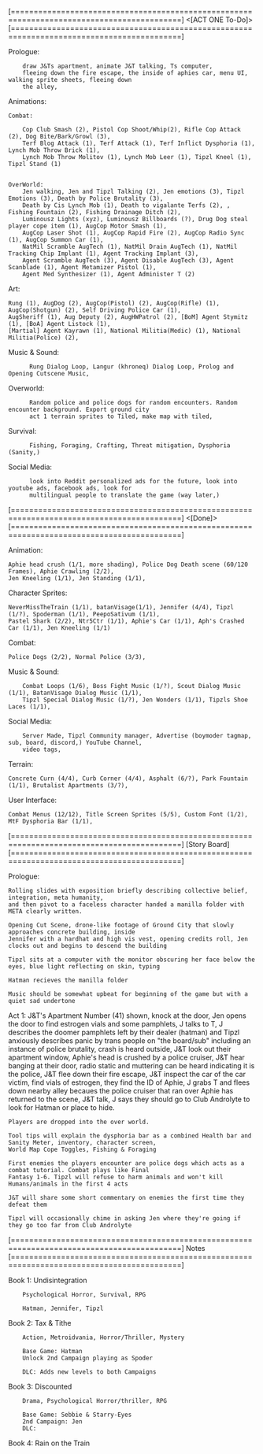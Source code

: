 
[===========================================================================================]
					<[ACT ONE To-Do]>
[===========================================================================================]


Prologue: 

        draw J&Ts apartment, animate J&T talking, Ts computer,
        fleeing down the fire escape, the inside of aphies car, menu UI, walking sprite sheets, fleeing down 
        the alley, 



Animations:

	Combat: 	

		Cop Club Smash (2), Pistol Cop Shoot/Whip(2), Rifle Cop Attack (2), Dog Bite/Bark/Growl (3), 
		Terf Blog Attack (1), Terf Attack (1), Terf Inflict Dysphoria (1), Lynch Mob Throw Brick (1), 
		Lynch Mob Throw Molitov (1), Lynch Mob Leer (1), Tipzl Kneel (1), Tipzl Stand (1)
          		

	OverWorld:
		Jen walking, Jen and Tipzl Talking (2), Jen emotions (3), Tipzl Emotions (3), Death by Police Brutality (3), 
		Death by Cis Lynch Mob (1), Death to vigalante Terfs (2), , Fishing Fountain (2), Fishing Drainage Ditch (2), 
		Luminousz Lights (xyz), Luminousz Billboards (?), Drug Dog steal player cope item (1), AugCop Motor Smash (1), 
		AugCop Laser Shot (1), AugCop Rapid Fire (2), AugCop Radio Sync (1), AugCop Summon Car (1), 
		NatMil Scramble AugTech (1), NatMil Drain AugTech (1), NatMil Tracking Chip Implant (1), Agent Tracking Implant (3), 
		Agent Scramble AugTech (3), Agent Disable AugTech (3), Agent Scanblade (1), Agent Metamizer Pistol (1),
		Agent Med Synthesizer (1), Agent Administer T (2) 


Art:

	Rung (1), AugDog (2), AugCop(Pistol) (2), AugCop(Rifle) (1), AugCop(Shotgun) (2), Self Driving Police Car (1), 
	AugSheriff (1), Aug Deputy (2), AugHWPatrol (2), [BoM] Agent Stymitz (1), [BoA] Agent Listock (1), 
	[Martial] Agent Kayrawn (1), National Militia(Medic) (1), National Militia(Police) (2), 


Music & Sound:

          Rung Dialog Loop, Langur (khroneq) Dialog Loop, Prolog and Opening Cutscene Music, 
	


Overworld: 
            
          Random police and police dogs for random encounters. Random encounter background. Export ground city 
          act 1 terrain sprites to Tiled, make map with tiled, 


Survival: 

          Fishing, Foraging, Crafting, Threat mitigation, Dysphoria (Sanity,) 



Social Media:

          look into Reddit personalized ads for the future, look into youtube ads, facebook ads, look for 
          multilingual people to translate the game (way later,) 







[===========================================================================================]
				    	<[Done]>
[===========================================================================================]



Animation:

	Aphie head crush (1/1, more shading), Police Dog Death scene (60/120 Frames), Aphie Crawling (2/2), 
	Jen Kneeling (1/1), Jen Standing (1/1), 


Character Sprites:

	NeverMissTheTrain (1/1), batanVisage(1/1), Jennifer (4/4), Tipzl (1/?), Spoderman (1/1), PeepoSativum (1/1), 
	Pastel Shark (2/2), Ntr5Ctr (1/1), Aphie's Car (1/1), Aph's Crashed Car (1/1), Jen Kneeling (1/1)
	

Combat: 

	Police Dogs (2/2), Normal Police (3/3), 

Music & Sound:

      	Combat Loops (1/6), Boss Fight Music (1/?), Scout Dialog Music (1/1), BatanVisage Dialog Music (1/1), 
      	Tipzl Special Dialog Music (1/?), Jen Wonders (1/1), Tipzls Shoe Laces (1/1), 


Social Media:

      	Server Made, Tipzl Community manager, Advertise (boymoder tagmap, sub, board, discord,) YouTube Channel, 
      	video tags, 


Terrain: 

	Concrete Curn (4/4), Curb Corner (4/4), Asphalt (6/?), Park Fountain (1/1), Brutalist Apartments (3/?), 

	
User Interface:

	Combat Menus (12/12), Title Screen Sprites (5/5), Custom Font (1/2), MtF Dysphoria Bar (1/1), 

[===========================================================================================]
                                	[Story Board]
[===========================================================================================]

Prologue: 
	
  	Rolling slides with exposition briefly describing collective belief, integration, meta humanity, 
  	and then pivot to a faceless character handed a manilla folder with META clearly written.
  
  	Opening Cut Scene, drone-like footage of Ground City that slowly approaches concrete building, inside
  	Jennifer with a hardhat and high vis vest, opening credits roll, Jen clocks out and begins to descend the building
  
  	Tipzl sits at a computer with the monitor obscuring her face below the eyes, blue light reflecting on skin, typing
  
  	Hatman recieves the manilla folder 
  
  	Music should be somewhat upbeat for beginning of the game but with a quiet sad undertone

Act 1: 
	J&T's Apartment Number (41) shown, knock at the door, Jen opens the door to find estrogen vials and some pamphlets,
	J talks to T, J describes the doomer pamphlets left by their dealer (hatman) and Tipzl anxiously describes 
	panic by trans people on "the board/sub" including an instance of police brutality, 
	crash is heard outside, J&T look out their apartment window, Aphie's head is crushed by a police cruiser, 
	J&T hear banging at their door, radio static and muttering can be heard indicating it is the police,
	J&T flee down their fire escape, J&T inspect the car of the car victim, find vials of estrogen, they find the 
	ID of Aphie, J grabs T and flees down nearby alley becaues the police cruiser that ran over
	Aphie has returned to the scene, J&T talk, J says they should go to Club Androlyte to look for Hatman or place to 
	hide. 
  
  	Players are dropped into the over world. 
  
  	Tool tips will explain the dysphoria bar as a combined Health bar and Sanity Meter, inventory, character screen, 
  	World Map Cope Toggles, Fishing & Foraging
  
  	First enemies the players encounter are police dogs which acts as a combat tutorial. Combat plays like Final 
  	Fantasy 1-6. Tipzl will refuse to harm animals and won't kill Humans/animals in the first 4 acts
  
  	J&T will share some short commentary on enemies the first time they defeat them 
  
  	Tipzl will occasionally chime in asking Jen where they're going if they go too far from Club Androlyte




[===========================================================================================]
                                            Notes
[===========================================================================================]

Book 1: Undisintegration
	
		Psychological Horror, Survival, RPG
		
		Hatman, Jennifer, Tipzl

Book 2: Tax & Tithe
		
		Action, Metroidvania, Horror/Thriller, Mystery

		Base Game: Hatman
		Unlock 2nd Campaign playing as Spoder

		DLC: Adds new levels to both Campaigns
	
Book 3: Discounted

		Drama, Psychological Horror/thriller, RPG
		
		Base Game: Sebbie & Starry-Eyes
		2nd Campaign: Jen
		DLC: 

Book 4: Rain on the Train 
